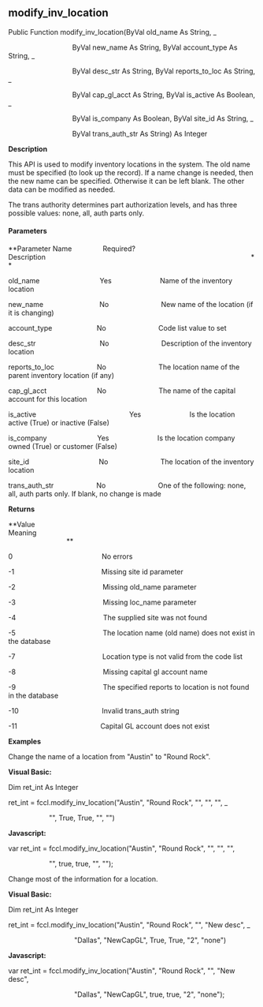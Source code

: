 modify_inv_location
---------------------

Public Function modify_inv_location(ByVal old_name As String, _

                                 ByVal new_name As String, ByVal account_type As String, _

                                 ByVal desc_str As String, ByVal reports_to_loc As String, _

                                 ByVal cap_gl_acct As String, ByVal is_active As Boolean, _

                                 ByVal is_company As Boolean, ByVal site_id As String, _

                                 ByVal trans_auth_str As String) As Integer

**Description**

This API is used to modify inventory locations in the system. The old name must be specified (to look up the record). If a name change is needed, then the new name can be specified. Otherwise it can be left blank. The other data can be modified as needed.

The trans authority determines part authorization levels, and has three possible values: none, all, auth parts only.

#### Parameters
**Parameter Name                Required?             Description                                                                                                          **

old_name                               Yes                         Name of the inventory location

new_name                             No                           New name of the location (if it is changing)

account_type                       No                           Code list value to set

desc_str                                 No                           Description of the inventory location

reports_to_loc                      No                           The location name of the parent inventory location (if any)

cap_gl_acct                          No                           The name of the capital account for this location

is_active                                                Yes                         Is the location active (True) or inactive (False)

is_company                          Yes                         Is the location company owned (True) or customer (False)

site_id                                    No                           The location of the inventory location

trans_auth_str                      No                           One of the following: none, all, auth parts only. If blank, no change is made

**Returns**

**Value                                     Meaning                                                                                                                                               **

0                                              No errors

-1                                             Missing site id parameter

-2                                             Missing old_name parameter

-3                                             Missing loc_name parameter

-4                                             The supplied site was not found

-5                                             The location name (old name) does not exist in the database

-7                                             Location type is not valid from the code list

-8                                             Missing capital gl account name

-9                                             The specified reports to location is not found in the database

-10                                           Invalid trans_auth string

-11                                           Capital GL account does not exist

**Examples**

 Change the name of a location from "Austin" to "Round Rock".

**Visual Basic:**

Dim ret_int As Integer

ret_int = fccl.modify_inv_location("Austin", "Round Rock", "", "", "", _

                     "", True, True, "", "")

**Javascript:**

var ret_int = fccl.modify_inv_location("Austin", "Round Rock", "", "", "",

                     "", true, true, "", "");

 Change most of the information for a location.

**Visual Basic:**

Dim ret_int As Integer

ret_int = fccl.modify_inv_location("Austin", "Round Rock", "", "New desc", _

                                  "Dallas", "NewCapGL", True, True, "2", "none")

**Javascript:**

var ret_int = fccl.modify_inv_location("Austin", "Round Rock", "", "New desc",

                                  "Dallas", "NewCapGL", true, true, "2", "none");